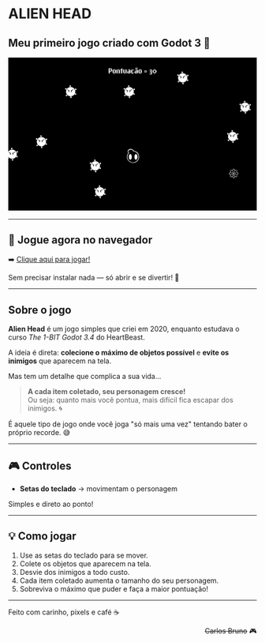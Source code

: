 # ALIEN HEAD

## Meu primeiro jogo criado com Godot 3 🚀

<img src="https://github.com/carlosbruno82/alien-head/blob/main/github/alien-head.png">

---

## 🔗 Jogue agora no navegador

➡️ [Clique aqui para jogar!](https://carlosbruno82.github.io/alien-head/)

Sem precisar instalar nada — só abrir e se divertir! 🎯

---

## Sobre o jogo

**Alien Head** é um jogo simples que criei em 2020, enquanto estudava o curso *The 1-BIT Godot 3.4* do HeartBeast.

A ideia é direta: **colecione o máximo de objetos possível** e **evite os inimigos** que aparecem na tela.

Mas tem um detalhe que complica a sua vida...

> **A cada item coletado, seu personagem cresce!**  
> Ou seja: quanto mais você pontua, mais difícil fica escapar dos inimigos. 🌀

É aquele tipo de jogo onde você joga "só mais uma vez" tentando bater o próprio recorde. 😅

---

## 🎮 Controles

- **Setas do teclado** → movimentam o personagem

Simples e direto ao ponto!

---

## 💡 Como jogar

1. Use as setas do teclado para se mover.
2. Colete os objetos que aparecem na tela.
3. Desvie dos inimigos a todo custo.
4. Cada item coletado aumenta o tamanho do seu personagem.
5. Sobreviva o máximo que puder e faça a maior pontuação!

---

Feito com carinho, pixels e café ☕️

<div style="text-align: right">

~~Carlos Bruno~~ 🎮  
</div>

